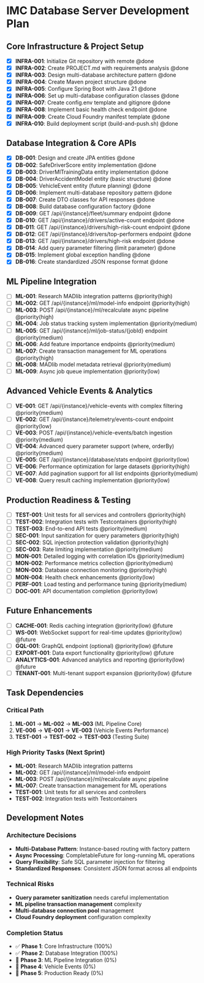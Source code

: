 # IMC Database Server Development Plan

<!-- dbplan:start -->

## Core Infrastructure & Project Setup
- [x] **INFRA-001**: Initialize Git repository with remote @done
- [x] **INFRA-002**: Create PROJECT.md with requirements analysis @done
- [x] **INFRA-003**: Design multi-database architecture pattern @done
- [x] **INFRA-004**: Create Maven project structure @done
- [x] **INFRA-005**: Configure Spring Boot with Java 21 @done
- [x] **INFRA-006**: Set up multi-database configuration classes @done
- [x] **INFRA-007**: Create config.env template and gitignore @done
- [x] **INFRA-008**: Implement basic health check endpoint @done
- [x] **INFRA-009**: Create Cloud Foundry manifest template @done
- [x] **INFRA-010**: Build deployment script (build-and-push.sh) @done

## Database Integration & Core APIs
- [x] **DB-001**: Design and create JPA entities @done
- [x] **DB-002**: SafeDriverScore entity implementation @done
- [x] **DB-003**: DriverMlTrainingData entity implementation @done
- [x] **DB-004**: DriverAccidentModel entity (basic structure) @done
- [x] **DB-005**: VehicleEvent entity (future planning) @done
- [x] **DB-006**: Implement multi-database repository pattern @done
- [x] **DB-007**: Create DTO classes for API responses @done
- [x] **DB-008**: Build database configuration factory @done
- [x] **DB-009**: GET /api/{instance}/fleet/summary endpoint @done
- [x] **DB-010**: GET /api/{instance}/drivers/active-count endpoint @done
- [x] **DB-011**: GET /api/{instance}/drivers/high-risk-count endpoint @done
- [x] **DB-012**: GET /api/{instance}/drivers/top-performers endpoint @done
- [x] **DB-013**: GET /api/{instance}/drivers/high-risk endpoint @done
- [x] **DB-014**: Add query parameter filtering (limit parameter) @done
- [x] **DB-015**: Implement global exception handling @done
- [x] **DB-016**: Create standardized JSON response format @done

## ML Pipeline Integration
- [ ] **ML-001**: Research MADlib integration patterns @priority(high)
- [ ] **ML-002**: GET /api/{instance}/ml/model-info endpoint @priority(high)
- [ ] **ML-003**: POST /api/{instance}/ml/recalculate async pipeline @priority(high)
- [ ] **ML-004**: Job status tracking system implementation @priority(medium)
- [ ] **ML-005**: GET /api/{instance}/ml/job-status/{jobId} endpoint @priority(medium)
- [ ] **ML-006**: Add feature importance endpoints @priority(medium)
- [ ] **ML-007**: Create transaction management for ML operations @priority(high)
- [ ] **ML-008**: MADlib model metadata retrieval @priority(medium)
- [ ] **ML-009**: Async job queue implementation @priority(low)

## Advanced Vehicle Events & Analytics
- [ ] **VE-001**: GET /api/{instance}/vehicle-events with complex filtering @priority(medium)
- [ ] **VE-002**: GET /api/{instance}/telemetry/events-count endpoint @priority(low)
- [ ] **VE-003**: POST /api/{instance}/vehicle-events/batch ingestion @priority(medium)
- [ ] **VE-004**: Advanced query parameter support (where, orderBy) @priority(medium)
- [ ] **VE-005**: GET /api/{instance}/database/stats endpoint @priority(low)
- [ ] **VE-006**: Performance optimization for large datasets @priority(high)
- [ ] **VE-007**: Add pagination support for all list endpoints @priority(medium)
- [ ] **VE-008**: Query result caching implementation @priority(low)

## Production Readiness & Testing
- [ ] **TEST-001**: Unit tests for all services and controllers @priority(high)
- [ ] **TEST-002**: Integration tests with Testcontainers @priority(high)
- [ ] **TEST-003**: End-to-end API tests @priority(medium)
- [ ] **SEC-001**: Input sanitization for query parameters @priority(high)
- [ ] **SEC-002**: SQL injection protection validation @priority(high)
- [ ] **SEC-003**: Rate limiting implementation @priority(medium)
- [ ] **MON-001**: Detailed logging with correlation IDs @priority(medium)
- [ ] **MON-002**: Performance metrics collection @priority(medium)
- [ ] **MON-003**: Database connection monitoring @priority(high)
- [ ] **MON-004**: Health check enhancements @priority(low)
- [ ] **PERF-001**: Load testing and performance tuning @priority(medium)
- [ ] **DOC-001**: API documentation completion @priority(low)

## Future Enhancements
- [ ] **CACHE-001**: Redis caching integration @priority(low) @future
- [ ] **WS-001**: WebSocket support for real-time updates @priority(low) @future
- [ ] **GQL-001**: GraphQL endpoint (optional) @priority(low) @future
- [ ] **EXPORT-001**: Data export functionality @priority(low) @future
- [ ] **ANALYTICS-001**: Advanced analytics and reporting @priority(low) @future
- [ ] **TENANT-001**: Multi-tenant support expansion @priority(low) @future

<!-- dbplan:end -->

## Task Dependencies

### Critical Path
1. **ML-001** → **ML-002** → **ML-003** (ML Pipeline Core)
2. **VE-006** → **VE-001** → **VE-003** (Vehicle Events Performance)  
3. **TEST-001** → **TEST-002** → **TEST-003** (Testing Suite)

### High Priority Tasks (Next Sprint)
- **ML-001**: Research MADlib integration patterns
- **ML-002**: GET /api/{instance}/ml/model-info endpoint  
- **ML-003**: POST /api/{instance}/ml/recalculate async pipeline
- **ML-007**: Create transaction management for ML operations
- **TEST-001**: Unit tests for all services and controllers
- **TEST-002**: Integration tests with Testcontainers

## Development Notes

### Architecture Decisions
- **Multi-Database Pattern**: Instance-based routing with factory pattern
- **Async Processing**: CompletableFuture for long-running ML operations
- **Query Flexibility**: Safe SQL parameter injection for filtering
- **Standardized Responses**: Consistent JSON format across all endpoints

### Technical Risks
- **Query parameter sanitization** needs careful implementation
- **ML pipeline transaction management** complexity
- **Multi-database connection pool** management
- **Cloud Foundry deployment** configuration complexity

### Completion Status
- ✅ **Phase 1**: Core Infrastructure (100%)
- ✅ **Phase 2**: Database Integration (100%)  
- 🔄 **Phase 3**: ML Pipeline Integration (0%)
- 📅 **Phase 4**: Vehicle Events (0%)
- 📅 **Phase 5**: Production Ready (0%)